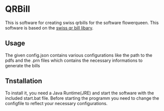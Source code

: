 # QRBill
This is software for creating swiss qrbills for the software flowerqueen. This software is based on the [swiss qr bill libary](https://github.com/manuelbl/SwissQRBill).
## Usage
The given config.json contains various configurations like the path to the pdfs and the .prn files which contains the necessary informations to generate the bills
## Tnstallation
To install it, you need a Java Runtime(JRE) and start the software with the included start.bat file. Before starting the programm you need to change the configfile to reflect your necessary configurations.